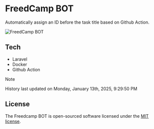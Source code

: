 # FreedCamp BOT

Automatically assign an ID before the task title based on Github Action.

![FreedCamp BOT](https://repository-images.githubusercontent.com/737932867/7d34798b-2680-471c-b089-a78a718d3d6a)

## Tech

- Laravel
- Docker
- Github Action

> [!NOTE]  
> History last updated on Monday, January 13th, 2025, 9:29:50 PM

## License

The Freedcamp BOT is open-sourced software licensed under the [MIT license](https://opensource.org/licenses/MIT).
